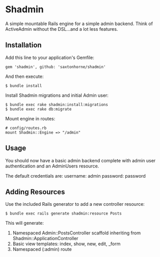# Shadmin

A simple mountable Rails engine for a simple admin backend. Think of ActiveAdmin without the DSL...and a lot less features.

## Installation

Add this line to your application's Gemfile:

	gem 'shadmin', github: 'saxtonhorne/shadmin'

And then execute:

	$ bundle install

Install Shadmin migrations and initial Admin user:

	$ bundle exec rake shadmin:install:migrations
	$ bundle exec rake db:migrate

Mount engine in routes:

	# config/routes.rb
	mount Shadmin::Engine => "/admin"	

## Usage

You should now have a basic admin backend complete with admin user authentication and an AdminUsers resource.

The default credentials are:
username: admin
password: password

## Adding Resources

Use the included Rails generator to add a new controller resource:

	$ bundle exec rails generate shadmin:resource Posts

This will generate: 
1. Namespaced Admin::PostsController scaffold inheriting from Shadmin::ApplicationController
2. Basic view templates: index, show, new, edit, _form
3. Namespaced (:admin) route
